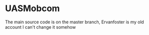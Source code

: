 # UASMobcom
The main source code is on the master branch, Ervanfoster is my old account I can't change it somehow
